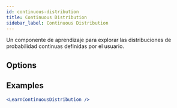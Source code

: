```yaml
---
id: continuous-distribution
title: Continuous Distribution
sidebar_label: Continuous Distribution
---
```


Un componente de aprendizaje para explorar las distribuciones de probabilidad continuas definidas por el usuario.

## Options



## Examples

```jsx live
<LearnContinuousDistribution />
```

